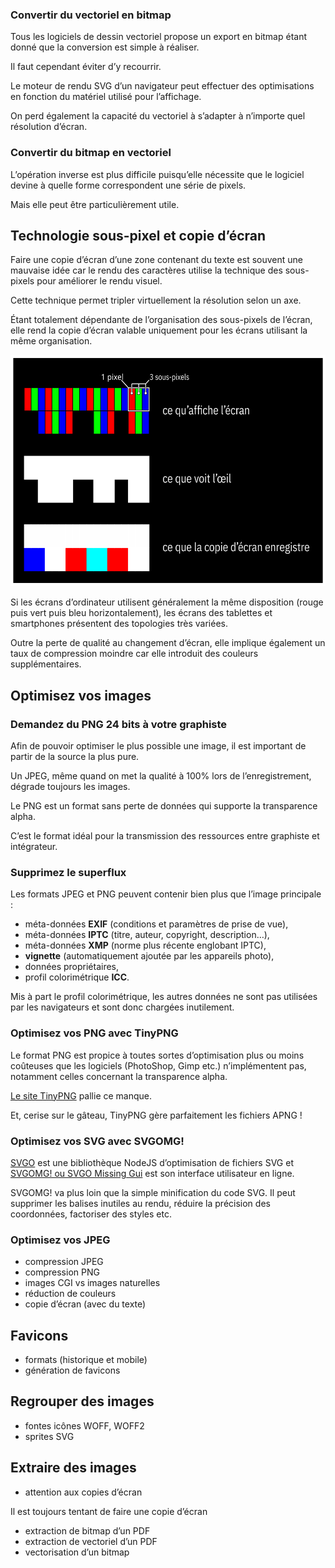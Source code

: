 
### Convertir du vectoriel en bitmap

Tous les logiciels de dessin vectoriel propose un export en bitmap étant donné que la conversion est simple à réaliser.

Il faut cependant éviter d’y recourrir.

Le moteur de rendu SVG d’un navigateur peut effectuer des optimisations en fonction du matériel utilisé pour l’affichage.

On perd également la capacité du vectoriel à s’adapter à n’importe quel résolution d’écran.

### Convertir du bitmap en vectoriel

L’opération inverse est plus difficile puisqu’elle nécessite que le logiciel devine à quelle forme correspondent une série de pixels.

Mais elle peut être particulièrement utile.

## Technologie sous-pixel et copie d’écran

Faire une copie d’écran d’une zone contenant du texte est souvent une mauvaise idée car le rendu des caractères utilise la technique des sous-pixels pour améliorer le rendu visuel.

Cette technique permet tripler virtuellement la résolution selon un axe.

Étant totalement dépendante de l’organisation des sous-pixels de l’écran, elle rend la copie d’écran valable uniquement pour les écrans utilisant la même organisation.

<img src="sous-pixel.svg" width="560" height="370">

Si les écrans d’ordinateur utilisent généralement la même disposition (rouge puis vert puis bleu horizontalement), les écrans des tablettes et smartphones présentent des topologies très variées.

Outre la perte de qualité au changement d’écran, elle implique également un taux de compression moindre car elle introduit des couleurs supplémentaires.

## Optimisez vos images

### Demandez du PNG 24 bits à votre graphiste

Afin de pouvoir optimiser le plus possible une image, il est important de partir de la source la plus pure.

Un JPEG, même quand on met la qualité à 100% lors de l’enregistrement, dégrade toujours les images.

Le PNG est un format sans perte de données qui supporte la transparence alpha.

C’est le format idéal pour la transmission des ressources entre graphiste et intégrateur.

### Supprimez le superflux

Les formats JPEG et PNG peuvent contenir bien plus que l’image principale :

- méta-données **EXIF**  (conditions et paramètres de prise de vue),
- méta-données **IPTC**  (titre, auteur, copyright, description…),
- méta-données **XMP** (norme plus récente englobant IPTC),
- **vignette** (automatiquement ajoutée par les appareils photo),
- données propriétaires,
- profil colorimétrique **ICC**.

Mis à part le profil colorimétrique, les autres données ne sont pas utilisées par les navigateurs et sont donc chargées inutilement.



### Optimisez vos PNG avec TinyPNG

Le format PNG est propice à toutes sortes d’optimisation plus ou moins coûteuses que les logiciels (PhotoShop, Gimp etc.) n’implémentent pas, notamment celles concernant la transparence alpha.

[Le site TinyPNG](https://tinypng.com/) pallie ce manque.

Et, cerise sur le gâteau, TinyPNG gère parfaitement les fichiers APNG !

### Optimisez vos SVG avec SVGOMG!

[SVGO](https://github.com/svg/svgo) est une bibliothèque NodeJS d’optimisation de fichiers SVG et [SVGOMG! ou SVGO Missing Gui](https://jakearchibald.github.io/svgomg/) est son interface utilisateur en ligne.

SVGOMG! va plus loin que la simple minification du code SVG. Il peut supprimer les balises inutiles au rendu, réduire la précision des coordonnées, factoriser des styles etc.

### Optimisez vos JPEG

- compression JPEG
- compression PNG
- images CGI vs images naturelles
- réduction de couleurs
- copie d’écran (avec du texte)

## Favicons

- formats (historique et mobile)
- génération de favicons

## Regrouper des images

- fontes icônes WOFF, WOFF2
- sprites SVG

## Extraire des images

- attention aux copies d’écran

Il est toujours tentant de faire une copie d’écran

- extraction de bitmap d’un PDF
- extraction de vectoriel d’un PDF
- vectorisation d’un bitmap
